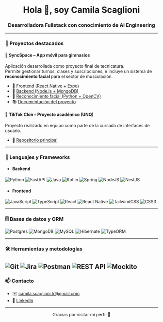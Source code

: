 <h1 align="center">Hola 👋, soy Camila Scaglioni</h1>
<h3 align="center">Desarrolladora Fullstack con conocimiento de AI Engineering</h3>

---


### 🚀 Proyectos destacados

#### 🔹 SyncSpace – App móvil para gimnasios

Aplicación desarrollada como proyecto final de tecnicatura.  
Permite gestionar turnos, clases y suscripciones, e incluye un sistema de **reconocimiento facial** para el sector de musculación.

- 📱 [Frontend (React Native + Expo)](https://github.com/ariel1105/TIP_GYM_Frontend)
- 🧠 [Backend (Node.js + MongoDB)](https://github.com/ariel1105/TIP_GYM_Backend)
- 🤖 [Reconocimiento facial (Python + OpenCV)](https://github.com/scamipia/login-facial-tip)
- 📚 [Documentación del proyecto](https://github.com/ariel1105/TIP_GYM_Documentacion)

#### 🔹 TikTok Clon – Proyecto académico (UNQ)

Proyecto realizado en equipo como parte de la cursada de interfaces de usuario.

- 🎥 [Repositorio principal](https://github.com/unq-ui/2024s1-Grupo06)

---

### 🧰 Lenguajes y Frameworks

  - #### Backend
  ![Python](https://img.shields.io/badge/python-3670A0?style=for-the-badge&logo=python&logoColor=ffdd54)
  ![FastAPI](https://img.shields.io/badge/fastapi-009688?style=for-the-badge&logo=fastapi&logoColor=white)
  ![Java](https://img.shields.io/badge/java-%23ED8B00.svg?style=for-the-badge&logo=openjdk&logoColor=white)
  ![Kotlin](https://img.shields.io/badge/kotlin-%237F52FF.svg?style=for-the-badge&logo=kotlin&logoColor=white)
  ![Spring](https://img.shields.io/badge/spring-%236DB33F.svg?style=for-the-badge&logo=spring&logoColor=white)
  ![NodeJS](https://img.shields.io/badge/node.js-6DA55F?style=for-the-badge&logo=node.js&logoColor=white)
  ![NestJS](https://img.shields.io/badge/nestjs-%23E0234E.svg?style=for-the-badge&logo=nestjs&logoColor=white)

  - #### Frontend
  ![JavaScript](https://img.shields.io/badge/javascript-%23323330.svg?style=for-the-badge&logo=javascript&logoColor=%23F7DF1E)
  ![TypeScript](https://img.shields.io/badge/typescript-%23007ACC.svg?style=for-the-badge&logo=typescript&logoColor=white)
  ![React](https://img.shields.io/badge/react-%2320232a.svg?style=for-the-badge&logo=react&logoColor=%2361DAFB)
  ![React Native](https://img.shields.io/badge/react_native-%2320232a.svg?style=for-the-badge&logo=react&logoColor=%2361DAFB)
  ![TailwindCSS](https://img.shields.io/badge/tailwindcss-%2338B2AC.svg?style=for-the-badge&logo=tailwind-css&logoColor=white)
  ![CSS3](https://img.shields.io/badge/css3-%231572B6.svg?style=for-the-badge&logo=css3&logoColor=white)

---

### 🗄️ Bases de datos y ORM
![Postgres](https://img.shields.io/badge/postgres-%23316192.svg?style=for-the-badge&logo=postgresql&logoColor=white)
![MongoDB](https://img.shields.io/badge/MongoDB-%234ea94b.svg?style=for-the-badge&logo=mongodb&logoColor=white)
![MySQL](https://img.shields.io/badge/mysql-4479A1.svg?style=for-the-badge&logo=mysql&logoColor=white)
![Hibernate](https://img.shields.io/badge/Hibernate-59666C?style=for-the-badge&logo=Hibernate&logoColor=white)
![TypeORM](https://img.shields.io/badge/TypeORM-FE0803.svg?style=for-the-badge&logo=typeorm&logoColor=white)

---

### 🛠️ Herramientas y metodologías

![Git](https://img.shields.io/badge/git-%23F05033.svg?style=for-the-badge&logo=git&logoColor=white)
![Jira](https://img.shields.io/badge/jira-%230A0FFF.svg?style=for-the-badge&logo=jira&logoColor=white)
![Postman](https://img.shields.io/badge/Postman-FF6C37?style=for-the-badge&logo=postman&logoColor=white)
![REST API](https://img.shields.io/badge/REST%20API-009688?style=for-the-badge&logo=rest&logoColor=white)
![Mockito](https://img.shields.io/badge/mockito-25A162?style=for-the-badge&logo=java&logoColor=white)
---

### 📫 Contacto

- ✉️ camila.scaglioni.tr@gmail.com  
- 💼 [LinkedIn](www.linkedin.com/in/camila-scaglioni-0218b11bb)

---

<p align="center">
  Gracias por visitar mi perfil 🙌  
</p>
